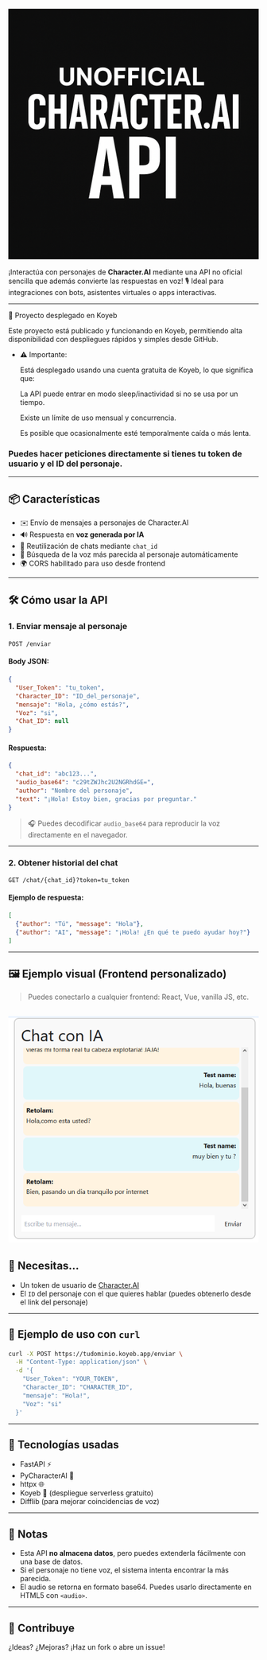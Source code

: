 ![Unofficial CharacterAI API](assets/titulo.png)

¡Interactúa con personajes de **Character.AI** mediante una API no oficial sencilla que además convierte las respuestas en voz!
🎙️ Ideal para integraciones con bots, asistentes virtuales o apps interactivas.

---

🚀 Proyecto desplegado en Koyeb

Este proyecto está publicado y funcionando en Koyeb, permitiendo alta disponibilidad con despliegues rápidos y simples desde GitHub.

 - ⚠️ Importante:

    Está desplegado usando una cuenta gratuita de Koyeb, lo que significa que:
    
    La API puede entrar en modo sleep/inactividad si no se usa por un tiempo.
    
    Existe un límite de uso mensual y concurrencia.
    
    Es posible que ocasionalmente esté temporalmente caída o más lenta.
  
 ### Puedes hacer peticiones directamente si tienes tu token de usuario y el ID del personaje.
---

## 📦 Características

* ✉️ Envío de mensajes a personajes de Character.AI
* 🔊 Respuesta en **voz generada por IA**
* 🔄 Reutilización de chats mediante `chat_id`
* 🎯 Búsqueda de la voz más parecida al personaje automáticamente
* 🌍 CORS habilitado para uso desde frontend

---

## 🛠️ Cómo usar la API

### 1. **Enviar mensaje al personaje**

```http
POST /enviar
```

#### Body JSON:

```json
{
  "User_Token": "tu_token",
  "Character_ID": "ID_del_personaje",
  "mensaje": "Hola, ¿cómo estás?",
  "Voz": "si",
  "Chat_ID": null
}
```

#### Respuesta:

```json
{
  "chat_id": "abc123...",
  "audio_base64": "c29tZWJhc2U2NGRhdGE=",
  "author": "Nombre del personaje",
  "text": "¡Hola! Estoy bien, gracias por preguntar."
}
```

> 🎧 Puedes decodificar `audio_base64` para reproducir la voz directamente en el navegador.

---

### 2. **Obtener historial del chat**

```http
GET /chat/{chat_id}?token=tu_token
```

#### Ejemplo de respuesta:

```json
[
  {"author": "Tú", "message": "Hola"},
  {"author": "AI", "message": "¡Hola! ¿En qué te puedo ayudar hoy?"}
]
```

---

## 🖼️ Ejemplo visual (Frontend personalizado)

> Puedes conectarlo a cualquier frontend: React, Vue, vanilla JS, etc.

![Unofficial CharacterAI API](assets/Screenshot_5.png)
---

## 🔐 Necesitas...

* Un token de usuario de [Character.AI](https://character.ai/)
* El `ID` del personaje con el que quieres hablar (puedes obtenerlo desde el link del personaje)

---

## 🧪 Ejemplo de uso con `curl`

```bash
curl -X POST https://tudominio.koyeb.app/enviar \
  -H "Content-Type: application/json" \
  -d '{
    "User_Token": "YOUR_TOKEN",
    "Character_ID": "CHARACTER_ID",
    "mensaje": "Hola!",
    "Voz": "si"
  }'
```

---

## 🧰 Tecnologías usadas

* FastAPI ⚡
* PyCharacterAI 🧠
* httpx 🌐
* Koyeb 🚀 (despliegue serverless gratuito)
* Difflib (para mejorar coincidencias de voz)

---

## 📌 Notas

* Esta API **no almacena datos**, pero puedes extenderla fácilmente con una base de datos.
* Si el personaje no tiene voz, el sistema intenta encontrar la más parecida.
* El audio se retorna en formato base64. Puedes usarlo directamente en HTML5 con `<audio>`.

---

## 🤝 Contribuye

¿Ideas? ¿Mejoras? ¡Haz un fork o abre un issue!

